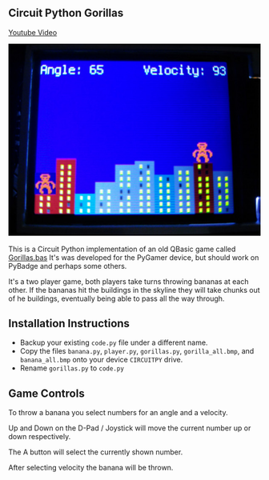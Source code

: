 ## Circuit Python Gorillas

[Youtube Video](https://youtu.be/Q68VWkWRsdI)

[![Gameplay photograph](photo.jpg)](https://youtu.be/Q68VWkWRsdI)

This is a Circuit Python implementation of an old QBasic game called [Gorillas.bas](https://www.google.com/search?hl=en&q=gorillas.bas) It's was developed for the PyGamer device, but should work on PyBadge and perhaps some others.

It's a two player game, both players take turns throwing bananas at each other. If the bananas hit the buildings in the skyline they will take chunks out of he buildings, eventually being able to pass all the way through.

## Installation Instructions
- Backup your existing `code.py` file under a different name.
- Copy the files `banana.py`, `player.py`, `gorillas.py`, `gorilla_all.bmp`, and `banana_all.bmp` onto your device `CIRCUITPY` drive.
- Rename `gorillas.py` to `code.py`

## Game Controls
To throw a  banana you select numbers for an angle and a velocity.

Up and Down on the D-Pad / Joystick will move the current number up or down respectively.

The A button will select the currently shown number. 

After selecting velocity the banana will be thrown.